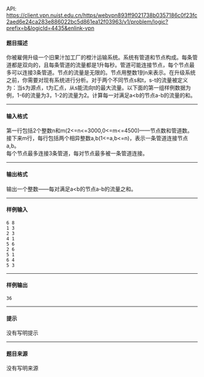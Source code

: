 API: https://client.vpn.nuist.edu.cn/https/webvpn893ff9021738b0357186c0f23fc2aed6e24ca283e886022bc5d861ea12f03963/v1/problem/logic?prefix=b&logicId=4435&enlink-vpn

#### 题目描述

你被雇佣升级一个旧果汁加工厂的橙汁运输系统。系统有管道和节点构成。每条管道都是双向的，且每条管道的流量都是1升每秒。管道可能连接节点，每个节点最多可以连接3条管道。节点的流量是无限的。节点用整数1到n来表示。在升级系统之前，你需要对现有系统进行分析。对于两个不同节点s和t，s-t的流量被定义为：当s为源点，t为汇点，从s能流向t的最大流量。以下面的第一组样例数据为例，1-6的流量为3，1-2的流量为2。计算每一对满足a<b的节点a-b的流量的和。

---

#### 输入格式

第一行包括2个整数n和m(2<=n<=3000,0<=m<=4500)——节点数和管道数。  
接下来m行，每行包括两个相异整数a,b(1<=a,b<=n)，表示一条管道连接节点a,b。  
每个节点最多连接3条管道，每对节点最多被一条管道连接。

---

#### 输出格式

输出一个整数——每对满足a<b的节点a-b的流量之和。

---

#### 样例输入
```
6 8
1 3
2 3
4 1
5 6
2 6
5 1
6 4
5 3    
```

---

#### 样例输出
```
36
```

---

#### 提示

没有写明提示

---

#### 题目来源

没有写明来源